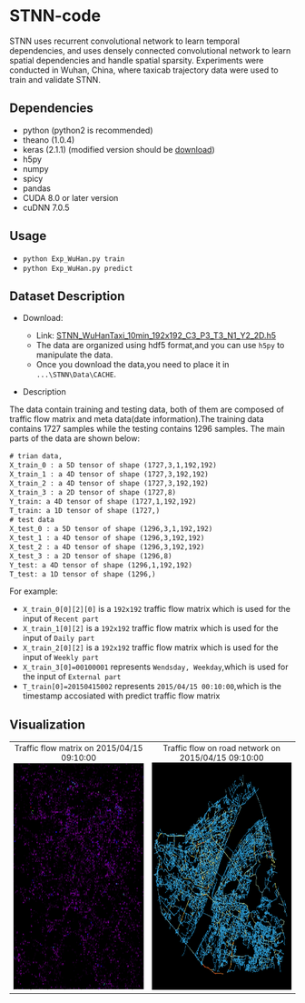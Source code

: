 # STNN-code
STNN uses recurrent convolutional network to learn temporal dependencies, and uses densely connected convolutional network to learn spatial dependencies and handle spatial sparsity. Experiments were conducted in Wuhan, China, where taxicab trajectory data were used to train and validate STNN.

Dependencies
-----

* python (python2 is recommended)
* theano (1.0.4)
* keras (2.1.1) (modified version should be [download](https://github.com/JasonYanxx/STNN/blob/master/site-packages/keras-211.rar))
* h5py
* numpy
* spicy
* pandas
* CUDA 8.0 or later version
* cuDNN 7.0.5

Usage
---------
* ```python Exp_WuHan.py train```
* ```python Exp_WuHan.py predict```

Dataset Description
-------
* Download:
	* Link: [STNN_WuHanTaxi_10min_192x192_C3_P3_T3_N1_Y2_2D.h5](http://ggssc.whu.edu.cn/ggssc/downloads/STNN/STNN_WuHanTaxi_10min_192x192_C3_P3_T3_N1_Y2_2D.rar)
	* The data are organized using hdf5 format,and you can use `h5py` to manipulate the data.
	* Once you download the data,you need to place it in `...\STNN\Data\CACHE`.

* Description

The data contain training and testing data, both of them are composed of traffic flow matrix and meta data(date information).The training data contains 1727 samples while the testing contains 1296 samples. The main parts of the data are shown below:

```
# trian data,
X_train_0 : a 5D tensor of shape (1727,3,1,192,192) 
X_train_1 : a 4D tensor of shape (1727,3,192,192)
X_train_2 : a 4D tensor of shape (1727,3,192,192)
X_train_3 : a 2D tensor of shape (1727,8)
Y_train: a 4D tensor of shape (1727,1,192,192)
T_train: a 1D tensor of shape (1727,)
# test data
X_test_0 : a 5D tensor of shape (1296,3,1,192,192)
X_test_1 : a 4D tensor of shape (1296,3,192,192)
X_test_2 : a 4D tensor of shape (1296,3,192,192)
X_test_3 : a 2D tensor of shape (1296,8)
Y_test: a 4D tensor of shape (1296,1,192,192)
T_test: a 1D tensor of shape (1296,)

```
For example:

* `X_train_0[0][2][0]` is a `192x192` traffic flow matrix which is used for the input of `Recent part`
* `X_train_1[0][2]` is a `192x192` traffic flow matrix which is used for the input of `Daily part`
* `X_train_2[0][2]` is a `192x192` traffic flow matrix which is used for the input of `Weekly part`
* `X_train_3[0]=00100001` represents `Wendsday, Weekday`,which is used for the input of `External part`
* `T_train[0]=20150415002` represents `2015/04/15 00:10:00`,which is the timestamp accosiated with predict traffic flow matrix

Visualization
-----------

<table>
    <tr>
        <td ><center>Traffic flow matrix on 2015/04/15 09:10:00<img src=Figure_1.png width="400" height="400"></center></td>
        <td ><center>Traffic flow on road network on 2015/04/15 09:10:00<img src=Figure_2.png width="400" height="400"></center></td>
    </tr>
</table>
